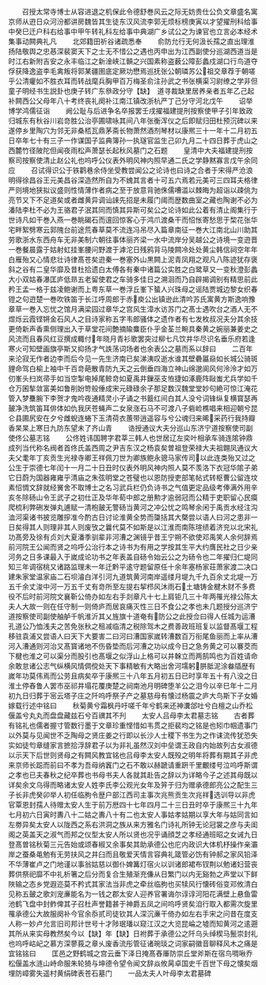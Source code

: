 <!-- { "loadSidebar": true } -->
　　召授太常寺博士从容进退之机保此令德舒巻风云之际无妨贵仕公负文章盛名寓京师从逰日众河汾都讲房魏皆其生徒东汉风流李郭无烦标榜庚寅以才望擢刑科给事中癸巳迁户科右给事中甲午转礼科左给事中典湖广乡试公之为谏官也立言必本经术集事动闗典礼凡
　　北郊籍田祈谷诸疏悉奉
　　俞防允行无何汲长孺之直出理淮扬陆敬舆之忠惎深裴窦天下之士无不惜公之遇也丙申出为江西副使分巡湖西道当是时江右新附吉安之永丰临江之新淦峡江贑之兴国素称盗薮公障彭蠡戍湖口行鸟道夺俘获降逸盗李毛禽叛将郭某疆圉底定厥功懋焉巡抚张公朝璘苏公祖交章荐于朝嗟乎公清癯如不胜衣耳而转战麾兵胸甲百万梅圣俞注孙武之书张横渠习尉缭之学非但童子明经书生説卦也庚子转广东叅政分守【缺】　道寻裁缺里居养亲者五年乙己起补闗西公父母年八十考终丧礼阕补江南江镇改浙杭严丁己分守河北戊午
　　诏举博学鸿儒征诣
　　阙公耻与后进争名卒报罢壬戌擢福建提刑按察使甲子引年致政归城东有秋谷川岩竒胜公治亭圃啸咏其间八年张衡浑仪之后即赋归田杜预沉碑以来遂停乡里陶穴为邻无非桑桮瓦鼎茅斋长物萧然酒剂琴材以康熈三十一年十二月初五日卒年七十有三子一作谋国子监典簿孙一执璲官监生己卯九月二十四日葬于虎山之西麓竹径陂陀但闻夜雨松声萧瑟长起秋风墓门之石题
　　皇清中大夫福建提刑按察司按察使清止赵公礼也呜呼公仪表外明风神内照早通二氏之学静黙寡言戊午余同应
　　召试得识公于铁鹳巷余侍坐受教尝闻公之论诗也曰诗之合者于宋得严沧浪明得徐昌谷王元美昌谷深造然所自为不媿其言者十可五六焉若元美可三四耳夫格律严则境地狭拟议盛则性情薄作者病之至于放意背驰侏儒嘈滥以棘晦为超诣以疎佻为亮节又下不足道矣或者雌黄异调讪誺先招是未履门阈而歴数曲室之藏也陶谢不必为潘陆李杜不必为王骆君子泯其同而慎其异斯可矣公之论诗如此公着有清止阁集行于世诗凡如干巻入燕一巻眺碣石而邅回惊客心于鸿爪渡桑干而怊怅寄愁思于棃花张华宅畔絮劈寒云郭隗台前途荒春草莫不流连冯吊尽入篇章南征一巻大江南北山川助其劳歌浙水东西舟车无非美制六朝往事体丽齐梁一水中流岸分吴越公之诗境一变逰晋一巻餐晨露于姑射虹挂峯腰问野渡于滹沱日残鸦背马陵闗冷处处黄尘韩信祠空年年白雁殆又心情悲壮诗律髙苍矣逰秦一巻塞外山黒闗上泥青凤翔之观凡八陈迹犹存褒斜之谷有二皇华靡及昔杜拾遗白太傅各有秦中诸篇公实胜之白鹭草又一变秋澄彭蠡大小双姑春瀑匡庐低昻五老留使君之车骑多佳日之溯洄而乃自辟揭调别有精思前此矜王孟一格于兹凌鲍谢而上粤东草一巻浮丘峯下蜑人兴珠母之谣陆贾城边黎女织春镫之句逰楚一巻吹铁笛于长江呼周郎于赤庾公出镇逊此清吟苏氏寓黄方斯逸响豫章草一巻入忘忧之馆月满梁园过章华之宫风生漳水访苏门之髙士遇吹台之酒人无不煜烁云霞铿锵金石风人之目诗家称五字韦郎骚体之遗作者有七发枚叔况夫分其余技更倚新声香熏侧理出入于草堂花间艶摘隃麋臣仆乎金荃兰畹具秦黄之婉丽兼姜史之风流而且春风红豆撰成輙付年晓月青衫歌罢突过柳七凡饮井华尽识名垂乐府若逢寒火可知壁画旗亭斯又抑扬才气詄荡词场者也余表公之墓而系以辞曰
　　二百年来沦寂无作者边李而后今见一先生济南已矣涕洟叹逝水谁其壁礨屭赑如长城公骑斑貍命驾白榆上袖中千百竒葩散青防九天之云倒垂四海立神山绵邈阆风何泠泠才如万仞峯头扫岚帚手如当空掣电掉尾鲸竒如夏禹井鏁巫支恠捷如涿鹿阵敺蚩尤兵学如千仓万囷揫敛富美如鲁削妢笴般倕成宋元碌碌余子那足数汉魏堂堂妙句絶可惊江淹花管入梦雧腕下李贺才鬼吟夜通精灵小子诵之书籖红间白其人没兮词锋纵复横寳瑟再皷净洗筑笛耳俳体如仇我厌苍蝇声二女泉涨石马不可渡八子砦崄樵唱来相迎朝兮昆仑县圃尻安在夕兮雌蜺连蜷下玉清荷衣蕙带逍遥容与兮公魂归来晞采药行我持瓣香杲杲上寒日九防东望未了齐山青
　　诰授通议大夫分巡山东济宁道按察使司副使佟公墓志铭
　　公佟姓讳国聘字君莘三韩人也世居辽左奕叶相承车骑连隂钟鼎成列当代称名阀者首佟氏盖西周之尹吉东汉之杨袁矣曽祖登荣禄大夫祖翺凤通议大夫父耄年丁亥贡生光禄寺卿王祥佩刀世为卿族鲍永骢马家传司以此连类殆又过之公生于崇德七年闰十一月二十日丑时仪表外明风神内照人莫不羡洛下衣冠华隂子弟它日蔚为国器雍雍乎清庙之朱弦明堂之苍璧也以恩防授吏部笔帖式转枢曹公留连坟素怊惆文辞就经黉舍不取博士之名习武兵栏仍负诗书之气值更定品级考俸满外用辛亥冬除砀山令王武子之初仕正及华年荀中郎之册勲才逾弱冠而公精于吏职留心民瘼爬梳利弊硎发弹丸逋赋一清枹皷无警砀当黄河之冲公忧之鸣琴余闲于禹贡水经注沟洫河渠诸书披览雕摉准今酌古日讨论淮黄全势而櫽括其大槩尝以语人曰河之患非一日矣得其人则理非其人则废攷之曩代莫不如斯是以江淮而南陈瑄绩着济兖以北宋礼功髙旁及徐有贞刘大夏潘季驯辈非河漕之渊镜乎昔王宁朔不欲使邓禹笑人余何辞焉前河院王公闻而贤之呜呼公治行本之诗书为有用之学按其生平大约膺民社之日少亲河务之日多课最入于嵗成论功书之年表盖自砀令始云公之为砀令也二年擢归仁堤同知三年调宿桃又诸路监理未一年迁黔平逺守题留原任十余年塞杨家荘萧家渡二决口建朱家堂温家庙二石坝濬白洋引河九道筑黄河南岸遥缕月堤九千九百余丈北堤一万五千余丈浚中河一万五千丈有竒所至左提右挈栉风沐雨石土塘铸金楗木财不多费役不后时前河院文襄靳公倚办如左右手剡章凡十七上肩钜几三十年两罹光禄公陈太夫人大故一则在任守制一则倚庐而居哀痛灭性三日不食公之孝也未几题授分巡济宁道按察使司副使舳舻千帆淮沂其乂旌旗十道奄有防公之此授佥曰得人任城为运漕孔道公乃恤浅夫之苦免张秋之租减临清之税除驾木之费善政班班复以监督髙堰工程移驻袁浦又尝语人曰天下大要害二曰河曰漕国家嵗转漕数百万衔尾鱼丽而上率从漕河入漕通则河治又髙寳诸地不伤昏垫而后河漕之功以成今日之急务黄之可以褰茭而下楗也淮之可以渠分而股引也髙堰之似浮山上格可以井榦立而两鹄鸣也为百姓请命余敢怠诸公志气纵横风情倜傥处天下事精敏有大略出舍河壖躬胼胝泥涂畚牐歴有嵗年功莫伟焉而公劳且病矣卒于康熈三十八年五月初五日已时享年五十有八没之日淮土停舂鲁人罢市巫祁井塌花覆庚楚之祠南池月明碑堕羊公之泪今以辛巳年十二月初九日归葬于宻云塔子庄之阡呜呼祭子产之墓慈母有懐过杨震之庐大鸟斯下子女婚嫁载行述中铭曰
　　秋菊黄兮霜枫丹吁嗟千年兮鹤来还神瀵郃吐兮白檀之山乔松偃盖兮丸丸而盘盘藏兹石兮百禩其不刋
　　太安人吕母李太君墓志铭
　　古者葬有铭礼也儒者握寸管数行墨于文章珍重悭惜如韦贯之拒裴均之铭是也矧巾帼遗事门以外莫与见闻世不乏陶母之贤庄姜之行即以长沙人士稷下书生为之作诔流传犹恐失实如徒匄章缝家言摭拾浮辞君子以为非礼虽然汉刘中垒谓王政自内始故列古女淑德以示天下后世则贤母之有闗风教宜铭也吕母李太安人既殁之明年将葬有期其子非虎来京师长跽而前曰不孝为吾母纳竁门之石不敢以赫蹏请重趼千里覼缕号泣呜呼斯谓之孝也已夫春秋之纪卒葬也书母书夫人各就其赴告之辞以为详略今子之述其母既以详矣余文乌得而略诸太安人姓李氏李公观光女年及笄于归为赠承德郎亮公之配生三子长非虎癸卯举人初任临胊令歴户部江西司主事次兆熊贡生次兆祥选训导以非虎官覃恩封孺人待赠太安人生于前万厯四十七年四月二十三日丑时卒于康熈三十九年七月初六日寅时夀八十二姑之夀八十有二也太安人事姑孝姑期以享大年与姑同言如左劵异矣太安人以陇西之系右洪洞之族从来方雅名门诗礼所钟无论冠裳之彦与夫闺阁之英盖天之淑气而邦之仪型太安人所以贤也况乎诵顔芝之孝经通班昭之女诫九日登髙曽铭秋菊三元告始或颂春椒又余事矣其助承德公也庀内政识大体机杼操作亲灞岸之蚕桑黾勉有无劳扶风之井臼而且敬爱天情言容典礼箴管必饬有钟郝之家风铅泽不华薄崔卢之门地谨以事翁姑慈以御仆婢篝灯宿火以训诸郎裙布钗荆以勉诸妇营丧葬供祭祀靡不中礼析箸之后分而复合生殖渐充傔从日繁门以内无谿勃之声堂以下鲜陜输之态乡党遐迩莫不矜式其家法当非虎之牵丝临胊也买犊风行懐砖俗变邓攸清白见称五皷之歌刘宠亷能名为一钱之郡太安人迎养官署诲尔谆谆河阳花满壁上悬鱼雷池鹤飞盘中封鲊俾其子召杜声誉籍甚于神爵五凤之间呜呼贤矣洎行取入都需次旋里罹承德公大故服阕补今官余忝贰司徒钦其人深沉亷干倚办如左右手宋之问昔在度支人称一妙卢允言旧司邦计世号十才陟珉璠以窥江汉之大览昆崘之墟而知黄河之逺遡其所从来实母教然矣今以【缺】年【缺】日袝葬于承德公之阡乌头绰楔马鬛崇封礼也呜呼岵屺之慕方深蓼莪之章乆废香流彤管征诸琬琰之词家嗣徽音聊释风木之痛是宜铭铭曰
　　匡邑之野鹤城之宫云垂下泽日掩髙舂厜防崇丘堂斧斯在宿鸟啁啾乔松偃盖水涟山峙命服朱轮猗与坤德令望令闻文辞焱攸昺卓国史千百世下母之懐矣烟埋防嶂雾失遥村黄绢碑表苍石墓门
　　一品太夫人叶母李太君墓碑

